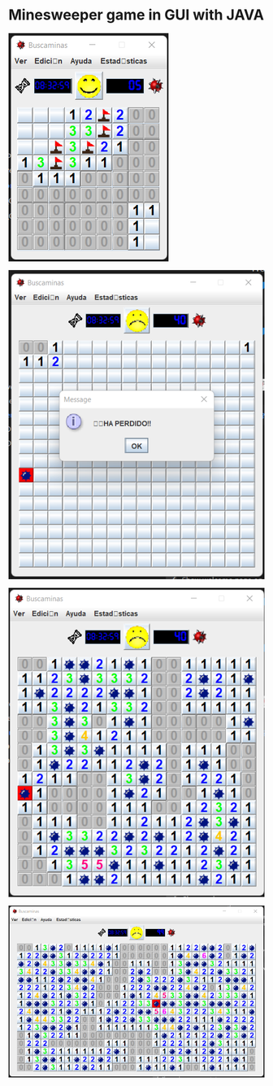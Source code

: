 # Minesweeper game in GUI with JAVA

![alt text](https://github.com/ArceApps/Buscaminas/blob/a1645af74da276a0e7fe057dc79d019433ded572/img/Screenshot_1buscaminas.png)

![alt text](https://github.com/ArceApps/Buscaminas/blob/c06e598add09cfb10818e40be774a1e429a012ad/img/Screenshot_2buscaminas.png)

![alt text](https://github.com/ArceApps/Buscaminas/blob/a1645af74da276a0e7fe057dc79d019433ded572/img/Screenshot_3buscaminas.png)

![alt text](https://github.com/ArceApps/Buscaminas/blob/a1645af74da276a0e7fe057dc79d019433ded572/img/Screenshot_4buscaminas.png)
